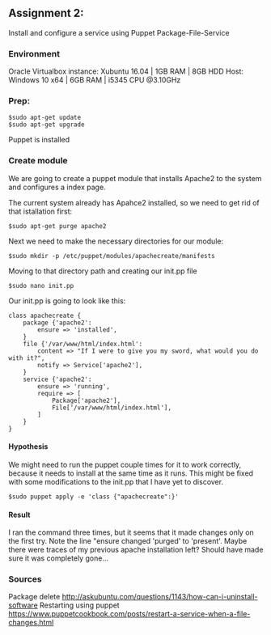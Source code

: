 ## Assignment 2:
Install and configure a service using Puppet Package-File-Service

### Environment
Oracle Virtualbox instance: Xubuntu 16.04 | 1GB RAM | 8GB  HDD
Host: Windows 10 x64 | 6GB RAM | i5345 CPU @3.10GHz

### Prep:
    $sudo apt-get update
    $sudo apt-get upgrade

Puppet is installed

### Create module
We are going to create a puppet module that installs Apache2 to the system and configures a index page.

The current system already has Apahce2 installed, so we need to get rid of that istallation first:
    
    $sudo apt-get purge apache2

Next we need to make the necessary directories for our module:
    
    $sudo mkdir -p /etc/puppet/modules/apachecreate/manifests
Moving to that directory path and creating our init.pp file

    $sudo nano init.pp

Our init.pp is going to look like this:
    
    class apachecreate {
	    package {'apache2':
		    ensure => 'installed',
	    }
	    file {'/var/www/html/index.html':
		    content => "If I were to give you my sword, what would you do with it?",
            notify => Service['apache2'],
	    }
	    service {'apache2':
		    ensure => 'running',
		    require => [
			    Package['apache2'],
			    File['/var/www/html/index.html'],
		    ]
	    }
    }

#### Hypothesis
We might need to run the puppet couple times for it to work correctly, because it needs to install at the same time as it runs. This might be fixed with some modifications to the init.pp that I have yet to discover.

    $sudo puppet apply -e 'class {"apachecreate":}'

#### Result
I ran the command three times, but it seems that it made changes only on the first try. Note the line "ensure changed 'purged' to 'present'. Maybe there were traces of my previous apache installation left? Should have made sure it was completely gone...

### Sources
Package delete http://askubuntu.com/questions/1143/how-can-i-uninstall-software
Restarting using puppet https://www.puppetcookbook.com/posts/restart-a-service-when-a-file-changes.html
